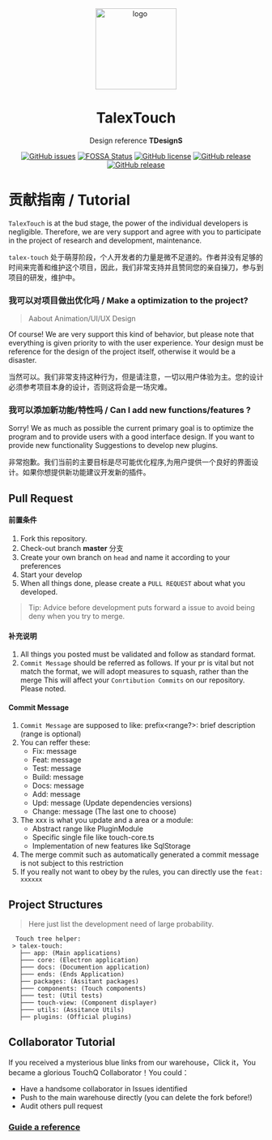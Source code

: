 <div align="center">

  <img width="160" src="https://files.catbox.moe/2el8uf.png" alt="logo">

  <h1>TalexTouch</h1>

  Design reference <b>TDesignS</b>

  [![GitHub issues](https://img.shields.io/github/issues/talex-touch/talex-touch?style=flat-square)](https://github.com/talex-touch/talex-touch/issues)
[![FOSSA Status](https://app.fossa.com/api/projects/git%2Bgithub.com%2Ftalex-touch%2Ftalex-touch.svg?type=shield)](https://app.fossa.com/projects/git%2Bgithub.com%2Ftalex-touch%2Ftalex-touch?ref=badge_shield)
  [![GitHub license](https://img.shields.io/github/license/talex-touch/talex-touch?style=flat-square)](https://github.com/talex-touch/talex-touch/blob/main/LICENSE)
  [![GitHub release](https://img.shields.io/badge/release-1.2.0-42B883?style=flat-square)](https://github.com/talex-touch/talex-touch/releases)
  [![GitHub release](https://img.shields.io/badge/dev-2.0.0-64391A?style=flat-square)](https://github.com/talex-touch/talex-touch/discussions/35)
</div>

# 贡献指南 / Tutorial

`TalexTouch` is at the bud stage, the power of the individual developers is negligible. Therefore, we are very support and agree with you to participate in the project of research and development, maintenance.

`talex-touch` 处于萌芽阶段，个人开发者的力量是微不足道的。作者并没有足够的时间来完善和维护这个项目，因此，我们非常支持并且赞同您的亲自操刀，参与到项目的研发，维护中。

### 我可以对项目做出优化吗 / Make a optimization to the project?

> Aabout Animation/UI/UX Design

Of course! We are very support this kind of behavior, but please note that everything is given priority to with the user experience. Your design must be reference for the design of the project itself, otherwise it would be a disaster.

当然可以。我们非常支持这种行为，但是请注意，一切以用户体验为主。您的设计必须参考项目本身的设计，否则这将会是一场灾难。

### 我可以添加新功能/特性吗 / Can I add new functions/features ? 

Sorry! We as much as possible the current primary goal is to optimize the program and to provide users with a good interface design. If you want to provide new functionality Suggestions to develop new plugins.

非常抱歉。我们当前的主要目标是尽可能优化程序,为用户提供一个良好的界面设计。如果你想提供新功能建议开发新的插件。

## Pull Request

#### 前置条件

1. Fork this repository.
2. Check-out branch **master** 分支
3. Create your own branch on `head` and name it according to your preferences
4. Start your develop
5. When all things done, please create a `PULL REQUEST` about what you developed.

> Tip: Advice before development puts forward a issue to avoid being deny when you try to merge.

#### 补充说明

1. All things you posted must be validated and follow as standard format.
2. `Commit Message` should be referred as follows. If your pr is vital but not match the format, we will adopt measures to squash, rather than the merge
   This will affect your `Conrtibution Commits` on our repository. Please noted.

#### Commit Message

1. `Commit Message` are supposed to like: prefix<range?>: brief description (range is optional)
2. You can reffer these:
   - Fix<xxx>: message
   - Feat<xxx>: message
   - Test<xxx>: message
   - Build<xxx>: message
   - Docs<xxx>: message
   - Add<xxx>: message
   - Upd<xxx>: message (Update dependencies versions)
   - Change<xxx>: message (The last one to choose)
3. The xxx is what you update and a area or a module:
   - Abstract range like PluginModule
   - Specific single file like touch-core.ts
   - Implementation of new features like SqlStorage
4. The merge commit such as automatically generated a commit message is not subject to this restriction
5. If you really not want to obey by the rules, you can directly use the `feat: xxxxxx`


## Project Structures

> Here just list the development need of large probability.

```
  Touch tree helper:
 > talex-touch:
   ├── app: (Main applications)
   ├─── core: (Electron application)
   ├─── docs: (Documention application)
   ├─── ends: (Ends Application)
   ├── packages: (Assitant packages)
   ├─── components: (Touch components)
   ├─── test: (Util tests)
   ├─── touch-view: (Component displayer)
   ├─── utils: (Assitance Utils)
   ├── plugins: (Official plugins)
```

## Collaborator Tutorial

If you received a mysterious blue links from our warehouse，Click it，You became a glorious TouchQ Collaborator！You could：

- Have a handsome collaborator in Issues identified
- Push to the main warehouse directly (you can delete the fork before!)
- Audit others pull request

### [Guide a reference](https://github.com/TalexDreamSoul/touchq/blob/main/.github/contribute/README.md)

